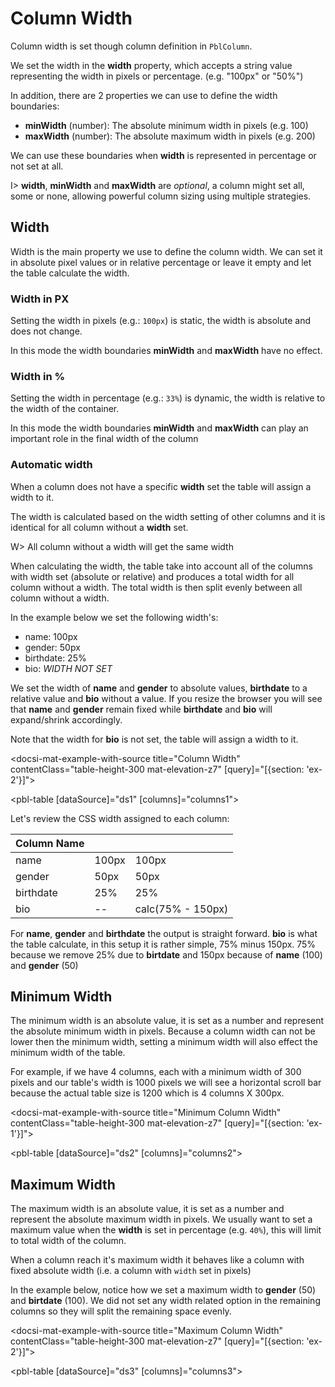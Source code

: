 # Column Width

Column width is set though column definition in `PblColumn`.

We set the width in the **width** property, which accepts a string value representing the width in pixels or percentage. (e.g. "100px" or "50%")

In addition, there are 2 properties we can use to define the width boundaries:

- **minWidth** (number): The absolute minimum width in pixels (e.g. 100)
- **maxWidth** (number): The absolute maximum width in pixels (e.g. 200)

We can use these boundaries when **width** is represented in percentage or not set at all.

I> **width**, **minWidth** and **maxWidth** are *optional*, a column might set all, some or none, allowing powerful column sizing using multiple strategies.

## Width

Width is the main property we use to define the column width. We can set it in absolute pixel values or in relative percentage or leave it
empty and let the table calculate the width.

### Width in PX

Setting the width in pixels (e.g.: `100px`) is static, the width is absolute and does not change.

In this mode the width boundaries **minWidth** and **maxWidth** have no effect.

### Width in %

Setting the width in percentage (e.g.: `33%`) is dynamic, the width is relative to the width of the container.

In this mode the width boundaries **minWidth** and **maxWidth** can play an important role in the final width of the column

### Automatic width

When a column does not have a specific **width** set the table will assign a width to it.

The width is calculated based on the width setting of other columns and it is identical for all
column without a **width** set.

W> All column without a width will get the same width

When calculating the width, the table take into account all of the columns with width set (absolute or relative) and produces
a total width for all column without a width. The total width is then split evenly between all column without a width.

In the example below we set the following width's:

- name: 100px
- gender: 50px
- birthdate: 25%
- bio: *WIDTH NOT SET*

We set the width of **name** and **gender** to absolute values, **birthdate** to a relative value and **bio** without a value.
If you resize the browser you will see that **name** and **gender** remain fixed while **birthdate** and **bio**  will expand/shrink accordingly.

Note that the width for **bio** is not set, the table will assign a width to it.

<docsi-mat-example-with-source title="Column Width" contentClass="table-height-300 mat-elevation-z7" [query]="[{section: 'ex-2'}]">
  <!--@pebula-example:ex-1-->
  <pbl-table [dataSource]="ds1" [columns]="columns1"></pbl-table>
  <!--@pebula-example:ex-1-->
</docsi-mat-example-with-source>

Let's review the CSS width assigned to each column:

| Column Name       |       |                   |
|-------------------|-------|-------------------|
| name              | 100px | 100px             |
| gender            | 50px  | 50px              |
| birthdate         | 25%   | 25%               |
| bio               | --    | calc(75% - 150px) |

For **name**, **gender** and **birthdate** the output is straight forward.
**bio** is what the table calculate, in this setup it is rather simple, 75% minus 150px.
75% because we remove 25% due to **birtdate** and 150px because of **name** (100) and **gender** (50)

## Minimum Width

The minimum width is an absolute value, it is set as a number and represent the absolute minimum width in pixels.
Because a column width can not be lower then the minimum width, setting a minimum width will also effect the minimum width of the table.

For example, if we have 4 columns, each with a minimum width of 300 pixels and our table's width is 1000 pixels we will see a horizontal scroll bar
because the actual table size is 1200 which is 4 columns X 300px.

<docsi-mat-example-with-source title="Minimum Column Width" contentClass="table-height-300 mat-elevation-z7" [query]="[{section: 'ex-1'}]">
  <!--@pebula-example:ex-2-->
  <pbl-table [dataSource]="ds2" [columns]="columns2"></pbl-table>
  <!--@pebula-example:ex-2-->
</docsi-mat-example-with-source>

## Maximum Width

The maximum width is an absolute value, it is set as a number and represent the absolute maximum width in pixels.
We usually want to set a maximum value when the **width** is set in percentage (e.g. `40%`), this will limit to total width of the column.

When a column reach it's maximum width it behaves like a column with fixed absolute width (i.e. a column with `width` set in pixels)

In the example below, notice how we set a maximum width to **gender** (50) and **birtdate** (100).
We did not set any width related option in the remaining columns so they will split the remaining space evenly.

<docsi-mat-example-with-source title="Maximum Column Width" contentClass="table-height-300 mat-elevation-z7" [query]="[{section: 'ex-2'}]">
  <!--@pebula-example:ex-3-->
  <pbl-table [dataSource]="ds3" [columns]="columns3"></pbl-table>
  <!--@pebula-example:ex-3-->
</docsi-mat-example-with-source>
